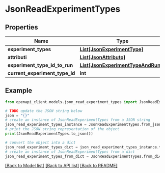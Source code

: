 # JsonReadExperimentTypes


## Properties

Name | Type | Description | Notes
------------ | ------------- | ------------- | -------------
**experiment_types** | [**List[JsonExperimentType]**](JsonExperimentType.md) |  | 
**attributi** | [**List[JsonAttributo]**](JsonAttributo.md) |  | 
**experiment_type_id_to_run** | [**List[JsonExperimentTypeAndRuns]**](JsonExperimentTypeAndRuns.md) |  | 
**current_experiment_type_id** | **int** |  | [optional] 

## Example

```python
from openapi_client.models.json_read_experiment_types import JsonReadExperimentTypes

# TODO update the JSON string below
json = "{}"
# create an instance of JsonReadExperimentTypes from a JSON string
json_read_experiment_types_instance = JsonReadExperimentTypes.from_json(json)
# print the JSON string representation of the object
print(JsonReadExperimentTypes.to_json())

# convert the object into a dict
json_read_experiment_types_dict = json_read_experiment_types_instance.to_dict()
# create an instance of JsonReadExperimentTypes from a dict
json_read_experiment_types_from_dict = JsonReadExperimentTypes.from_dict(json_read_experiment_types_dict)
```
[[Back to Model list]](../README.md#documentation-for-models) [[Back to API list]](../README.md#documentation-for-api-endpoints) [[Back to README]](../README.md)


